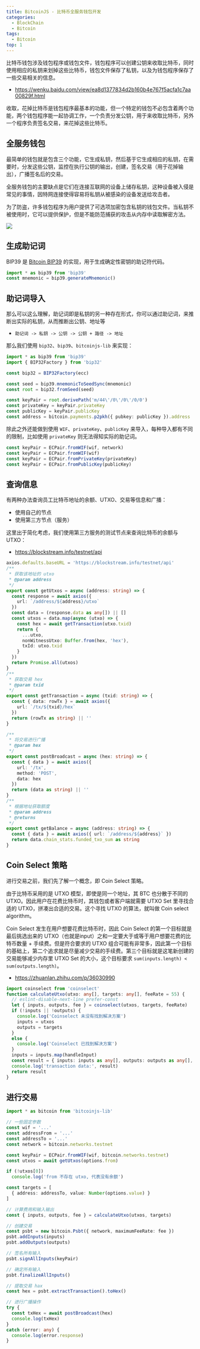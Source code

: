 ```yaml
---
title: BitcoinJS - 比特币全服务钱包开发
categories: 
  - BlockChain
  - Bitcoin
tags:
  - Bitcoin
top: 1
---
```


比特币钱包涉及钱包程序或钱包文件，钱包程序可以创建公钥来收取比特币，同时使用相应的私钥来划掉这些比特币，钱包文件保存了私钥，以及为钱包程序保存了一些交易相关的信息。

- https://wenku.baidu.com/view/ea8d1377834d2b160b4e767f5acfa1c7aa00829f.html

收取，花掉比特币是钱包程序最基本的功能，但一个特定的钱包不必包含着两个功能，两个钱包程序能一起协调工作，一个负责分发公钥，用于来收取比特币，另外一个程序负责签名交易，来花掉这些比特币。

## 全服务钱包

最简单的钱包就是包含三个功能，它生成私钥，然后基于它生成相应的私钥，在需要时，分发这些公钥，监控在执行公钥的输出，创建，签名交易（用于花掉输出），广播签名后的交易。

全服务钱包的主要缺点是它们在连接互联网的设备上储存私钥，这种设备被入侵是常见的事情，因特网连接使得容易将私钥从被感染的设备发送给攻击者。

为了防盗，许多钱包程序为用户提供了可选项加密包含私钥的钱包文件。当私钥不被使用时，它可以提供保护，但是不能防范捕获的攻击从内存中读取解密方法。

![](https://pic.imgdb.cn/item/62ff272516f2c2beb109a996.png)

## 生成助记词

BIP39 是 [Bitcoin BIP39](https://github.com/bitcoin/bips/blob/master/bip-0039.mediawiki) 的实现，用于生成确定性密钥的助记符代码。

```ts
import * as bip39 from 'bip39'
const mnemonic = bip39.generateMnemonic()
```

## 助记词导入

那么可以这么理解，助记词即是私钥的另一种存在形式，你可以通过助记词，来推断出实际的私钥，从而推断出公钥、地址等

- `助记词 -> 私钥 -> 公钥 -> 公钥 + 路径 -> 地址`

那么我们使用 `bip32`、`bip39`、`bitcoinjs-lib` 来实现：

```ts
import * as bip39 from 'bip39'
import { BIP32Factory } from 'bip32'

const bip32 = BIP32Factory(ecc)

const seed = bip39.mnemonicToSeedSync(mnemonic)
const root = bip32.fromSeed(seed)

const keyPair = root.derivePath('m/44\'/0\'/0\'/0/0')
const privateKey = keyPair.privateKey
const publicKey = keyPair.publicKey
const address = bitcoin.payments.p2pkh({ pubkey: publicKey }).address
```

除此之外还能做到使用 `WIF`、`privateKey`、`publicKey` 来导入，每种导入都有不同的限制，比如使用 `privateKey` 则无法得知实际的助记词。

```ts
const keyPair = ECPair.fromWIF(wif, network)
const keyPair = ECPair.fromWIF(wif)
const keyPair = ECPair.fromPrivateKey(privateKey)
const keyPair = ECPair.fromPublicKey(publicKey)
```

## 查询信息

有两种办法查询员工比特币地址的余额、UTXO、交易等信息和广播：

- 使用自己的节点
- 使用第三方节点（服务）

这里出于简化考虑，我们使用第三方服务的测试节点来查询比特币的余额与 UTXO：

- https://blockstream.info/testnet/api

```ts
axios.defaults.baseURL = 'https://blockstream.info/testnet/api'
/**
 * 获取该地址的 utxo
 * @param address
 */
export const getUtxos = async (address: string) => {
  const response = await axios({
    url: `/address/${address}/utxo`
  })
  const data = (response.data as any[]) || []
  const utxos = data.map(async (utxo) => {
    const hex = await getTransaction(utxo.txid)
    return {
      ...utxo,
      nonWitnessUtxo: Buffer.from(hex, 'hex'),
      txId: utxo.txid
    }
  })
  return Promise.all(utxos)
}
/**
 * 获取交易 hex
 * @param txid
 */
export const getTransaction = async (txid: string) => {
  const { data: rowTx } = await axios({
    url: `/tx/${txid}/hex`
  })
  return (rowTx as string) || ''
}

/**
 * 将交易进行广播
 * @param hex
 */
export const postBroadcast = async (hex: string) => {
  const { data } = await axios({
    url: '/tx',
    method: 'POST',
    data: hex
  })
  return (data as string) || ''
}
/**
 * 根据地址获取额度
 * @param address
 * @returns
 */
export const getBalance = async (address: string) => {
  const { data } = await axios({ url: `/address/${address}` })
  return data.chain_stats.funded_txo_sum as string
}
```

## Coin Select 策略

进行交易之前，我们先了解一个概念，即 Coin Select 策略。

由于比特币采用的是 UTXO 模型，即使是同一个地址，其 BTC 也分散于不同的 UTXO。因此用户在花费比特币时，其钱包或者客户端就需要 UTXO Set 里寻找合适的 UTXO，拼凑出合适的交易。这个寻找 UTXO 的算法，就叫做 Coin select algorithm。

Coin Select 发生在用户想要花费比特币时，因此 Coin Select 的第一个目标就是最后挑选出来的 UTXO（也就是input）之和一定要大于或等于用户想要花费的比特币数量 + 手续费。但是符合要求的 UTXO 组合可能有非常多，因此第一个目标的基础上，第二个追求就是尽量减少交易的手续费。第三个目标就是这笔新创建的交易能够减少内存里 UTXO Set 的大小，这个目标要求 `sum(inputs.length) < sum(outputs.length)`。

- https://zhuanlan.zhihu.com/p/36030990

```ts
import coinselect from 'coinselect'
function calculateUtxo(utxo: any[], targets: any[], feeRate = 55) {
  // eslint-disable-next-line prefer-const
  let { inputs, outputs, fee } = coinselect(utxos, targets, feeRate)
  if (!inputs || !outputs) {
    console.log('Coinselect 未没有找到解决方案')
    inputs = utxos
    outputs = targets
  }
  else {
    console.log('Coinselect 已找到解决方案')
  }
  inputs = inputs.map(handleInput)
  const result = { inputs: inputs as any[], outputs: outputs as any[], fee }
  console.log('transaction data:', result)
  return result
}
```

## 进行交易

```ts
import * as bitcoin from 'bitcoinjs-lib'

// 一些固定参数
const wif = '...'
const addressFrom = '...'
const addressTo = '...'
const network = bitcoin.networks.testnet

const keyPair = ECPair.fromWIF(wif, bitcoin.networks.testnet)
const utxos = await getUtxos(options.from)

if (!utxos[0])
  console.log('from 不存在 utxo, 代表没有余额')

const targets = [
  { address: addressTo, value: Number(options.value) }
]

// 计算费用和输入输出
const { inputs, outputs, fee } = calculateUtxo(utxos, targets)

// 创建交易
const psbt = new bitcoin.Psbt({ network, maximumFeeRate: fee })
psbt.addInputs(inputs)
psbt.addOutputs(outputs)

// 签名所有输入
psbt.signAllInputs(keyPair)

// 确定所有输入
psbt.finalizeAllInputs()

// 提取交易 hax
const hex = psbt.extractTransaction().toHex()

// 进行广播操作
try {
  const txHex = await postBroadcast(hex)
  console.log(txHex)
}
catch (error: any) {
  console.log(error.response)
}
```